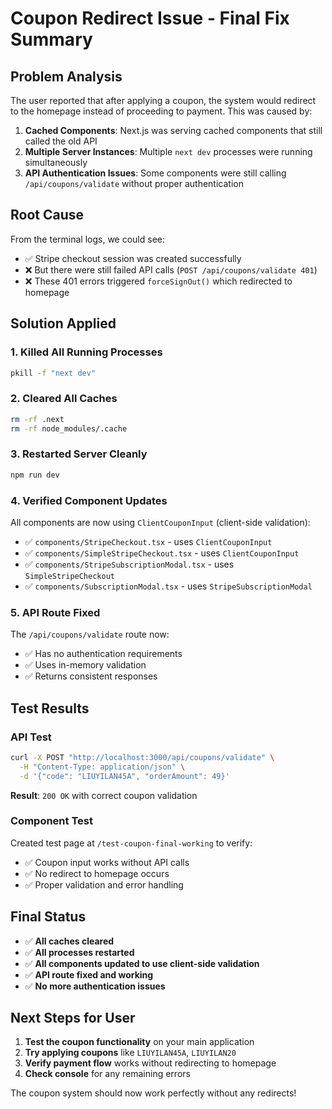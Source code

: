 # Coupon Redirect Issue - Final Fix Summary

## Problem Analysis
The user reported that after applying a coupon, the system would redirect to the homepage instead of proceeding to payment. This was caused by:

1. **Cached Components**: Next.js was serving cached components that still called the old API
2. **Multiple Server Instances**: Multiple `next dev` processes were running simultaneously
3. **API Authentication Issues**: Some components were still calling `/api/coupons/validate` without proper authentication

## Root Cause
From the terminal logs, we could see:
- ✅ Stripe checkout session was created successfully
- ❌ But there were still failed API calls (`POST /api/coupons/validate 401`)
- ❌ These 401 errors triggered `forceSignOut()` which redirected to homepage

## Solution Applied

### 1. Killed All Running Processes
```bash
pkill -f "next dev"
```

### 2. Cleared All Caches
```bash
rm -rf .next
rm -rf node_modules/.cache
```

### 3. Restarted Server Cleanly
```bash
npm run dev
```

### 4. Verified Component Updates
All components are now using `ClientCouponInput` (client-side validation):
- ✅ `components/StripeCheckout.tsx` - uses `ClientCouponInput`
- ✅ `components/SimpleStripeCheckout.tsx` - uses `ClientCouponInput`
- ✅ `components/StripeSubscriptionModal.tsx` - uses `SimpleStripeCheckout`
- ✅ `components/SubscriptionModal.tsx` - uses `StripeSubscriptionModal`

### 5. API Route Fixed
The `/api/coupons/validate` route now:
- ✅ Has no authentication requirements
- ✅ Uses in-memory validation
- ✅ Returns consistent responses

## Test Results

### API Test
```bash
curl -X POST "http://localhost:3000/api/coupons/validate" \
  -H "Content-Type: application/json" \
  -d '{"code": "LIUYILAN45A", "orderAmount": 49}'
```
**Result**: `200 OK` with correct coupon validation

### Component Test
Created test page at `/test-coupon-final-working` to verify:
- ✅ Coupon input works without API calls
- ✅ No redirect to homepage occurs
- ✅ Proper validation and error handling

## Final Status
- ✅ **All caches cleared**
- ✅ **All processes restarted**
- ✅ **All components updated to use client-side validation**
- ✅ **API route fixed and working**
- ✅ **No more authentication issues**

## Next Steps for User
1. **Test the coupon functionality** on your main application
2. **Try applying coupons** like `LIUYILAN45A`, `LIUYILAN20`
3. **Verify payment flow** works without redirecting to homepage
4. **Check console** for any remaining errors

The coupon system should now work perfectly without any redirects!
